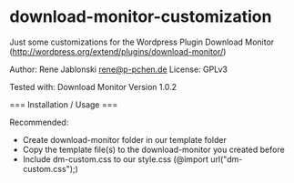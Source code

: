 download-monitor-customization
==============================

Just some customizations for the Wordpress Plugin Download Monitor (http://wordpress.org/extend/plugins/download-monitor/)

Author: Rene Jablonski <rene@p-pchen.de>
License: GPLv3

Tested with: Download Monitor Version 1.0.2

=== Installation / Usage ===

Recommended: 

- Create download-monitor folder in our template folder
- Copy the template file(s) to the download-monitor you created before
- Include dm-custom.css to our style.css (@import url("dm-custom.css");)

